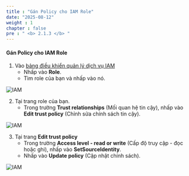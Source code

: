 ```yaml
---
title : "Gán Policy cho IAM Role"
date: "2025-08-12"
weight : 1
chapter : false
pre : " <b> 2.1.3 </b> "
---
```



#### Gán Policy cho IAM Role 
1. Vào [bảng điều khiển quản lý dịch vụ IAM](https://console.aws.amazon.com/iam/home)
   + Nhấp vào **Role**.
   + Tìm role của bạn và nhấp vào nó.

![IAM](datascienceplatformwtihjupyterandsagemaker/images/2.prerequisite/005-IAM.png)

2. Tại trang role của bạn.
   + Trong trường **Trust relationships** (Mối quan hệ tin cậy), nhấp vào **Edit trust policy** (Chỉnh sửa chính sách tin cậy).

![IAM](datascienceplatformwtihjupyterandsagemaker/images/2.prerequisite/006-IAM.png)

3. Tại trang **Edit trust policy**
   + Trong trường **Access level - read or write** (Cấp độ truy cập - đọc hoặc ghi), nhấp vào **SetSourceIdentity**.
   + Nhấp vào **Update policy** (Cập nhật chính sách).

![IAM](datascienceplatformwtihjupyterandsagemaker/images/2.prerequisite/007-IAM.png)